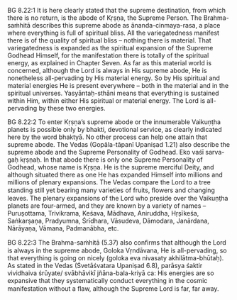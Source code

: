 BG 8.22:1	It is here clearly stated that the supreme destination, from which there is no return, is the abode of Kṛṣṇa, the Supreme Person. The Brahma-saṁhitā describes this supreme abode as ānanda-cinmaya-rasa, a place where everything is full of spiritual bliss. All the variegatedness manifest there is of the quality of spiritual bliss – nothing there is material. That variegatedness is expanded as the spiritual expansion of the Supreme Godhead Himself, for the manifestation there is totally of the spiritual energy, as explained in Chapter Seven. As far as this material world is concerned, although the Lord is always in His supreme abode, He is nonetheless all-pervading by His material energy. So by His spiritual and material energies He is present everywhere – both in the material and in the spiritual universes. Yasyāntaḥ-sthāni means that everything is sustained within Him, within either His spiritual or material energy. The Lord is all-pervading by these two energies.

BG 8.22:2	To enter Kṛṣṇa’s supreme abode or the innumerable Vaikuṇṭha planets is possible only by bhakti, devotional service, as clearly indicated here by the word bhaktyā. No other process can help one attain that supreme abode. The Vedas (Gopāla-tāpanī Upaniṣad 1.21) also describe the supreme abode and the Supreme Personality of Godhead. Eko vaśī sarva-gaḥ kṛṣṇaḥ. In that abode there is only one Supreme Personality of Godhead, whose name is Kṛṣṇa. He is the supreme merciful Deity, and although situated there as one He has expanded Himself into millions and millions of plenary expansions. The Vedas compare the Lord to a tree standing still yet bearing many varieties of fruits, ﬂowers and changing leaves. The plenary expansions of the Lord who preside over the Vaikuṇṭha planets are four-armed, and they are known by a variety of names – Puruṣottama, Trivikrama, Keśava, Mādhava, Aniruddha, Hṛṣīkeśa, Saṅkarṣaṇa, Pradyumna, Śrīdhara, Vāsudeva, Dāmodara, Janārdana, Nārāyaṇa, Vāmana, Padmanābha, etc.

BG 8.22:3	The Brahma-saṁhitā (5.37) also conﬁrms that although the Lord is always in the supreme abode, Goloka Vṛndāvana, He is all-pervading, so that everything is going on nicely (goloka eva nivasaty akhilātma-bhūtaḥ). As stated in the Vedas (Śvetāśvatara Upaniṣad 6.8), parāsya śaktir vividhaiva śrūyate/ svābhāvikī jñāna-bala-kriyā ca: His energies are so expansive that they systematically conduct everything in the cosmic manifestation without a ﬂaw, although the Supreme Lord is far, far away.